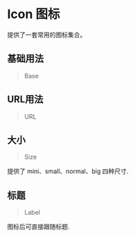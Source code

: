<!-- @api: OtIcon.vue/OtIconAPI.md -->

# Icon 图标

提供了一套常用的图标集合。

## 基础用法

> Base



## URL用法

> URL



## 大小

> Size

提供了 mini、small、normal、big 四种尺寸.

## 标题

> Label

图标后可直接跟随标题.
